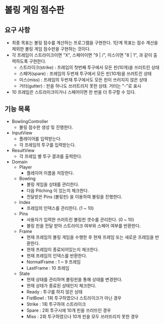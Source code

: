 # 볼링 게임 점수판

## 요구 사항
- 최종 목표는 볼링 점수를 계산하는 프로그램을 구현한다. 1단계 목표는 점수 계산을 제외한 볼링 게임 점수판을 구현하는 것이다.
- 각 프레임이 스트라이크이면 "X", 스페어이면 "9 | /", 미스이면 "8 | 1", 과 같이 출력하도록 구현한다.
  - 스트라이크(strike) : 프레임의 첫번째 투구에서 모든 핀(10개)을 쓰러트린 상태
  - 스페어(spare) : 프레임의 두번재 투구에서 모든 핀(10개)을 쓰러트린 상태
  - 미스(miss) : 프레임의 두번재 투구에서도 모든 핀이 쓰러지지 않은 상태
  - 거터(gutter) : 핀을 하나도 쓰러트리지 못한 상태. 거터는 "-"로 표시
- 10 프레임은 스트라이크이거나 스페어이면 한 번을 더 투구할 수 있다.


## 기능 목록

- BowlingController
  - 볼링 점수판 생성 및 진행한다.
- InputView
  - 플레이어를 입력받는다.
  - 각 프레임의 투구를 입력받는다.
- ResultView
  - 각 프레임 별 투구 결과를 출력한다.
- Domain
  - Player
    - 플레이어 이름을 저장한다.
  - Bowling
    - 볼링 게임을 상태를 관리한다.
    - 다음 Pitching 이 있는지 체크한다.
    - 전달받은 Pins (볼링핀) 을 이용하여 볼링을 진행한다.
  - Index
    - 프레임의 인덱스를 관리한다. (1 ~ 10)
  - Pins
    - 사용자가 입력한 쓰러트린 볼링핀 갯수를 관리한다. (0 ~ 10)
    - 볼링 핀을 전달 받아 스트라이크 여부와 스페어 여부를 반환한다.
  - Frame
    - 현재 프레임의 볼링 게임을 수행한 후 현재 프레임 또는 새로운 프레임을 반환한다.
    - 현재 프레임이 종료되어있는지 체크한다.
    - 현재 프레임의 인덱스를 반환한다.
    - NormalFrame : 1 ~ 9 프레임
    - LastFrame : 10 프레임
  - State
    - 현재 상태를 관리하며 볼링핀을 통해 상태를 변경한다.
    - 현재 상태가 종료된 상태인지 체크한다.
    - Ready : 투구를 하지 않은 상태
    - FistBowl : 1회 투구하였으나 스트라이크가 아닌 경우
    - Strike : 1회 투구하여 스트라이크
    - Spare : 2회 투구시에 10개 핀을 쓰러뜨린 경우
    - Miss : 2회 투구하였으나 10개 핀을 모두 쓰러뜨리지 못한 경우